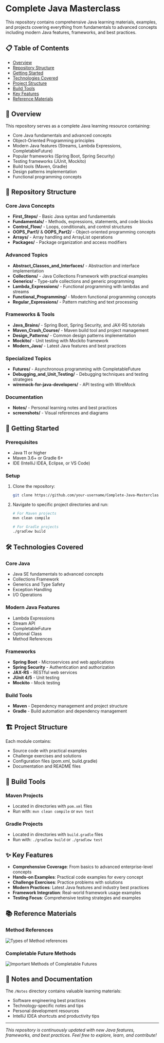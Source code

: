 # Complete Java Masterclass

This repository contains comprehensive Java learning materials, examples, and projects covering everything from fundamentals to advanced concepts including modern Java features, frameworks, and best practices.

## 📋 Table of Contents

- [Overview](#overview)
- [Repository Structure](#repository-structure)
- [Getting Started](#getting-started)
- [Technologies Covered](#technologies-covered)
- [Project Structure](#project-structure)
- [Build Tools](#build-tools)
- [Key Features](#key-features)
- [Reference Materials](#reference-materials)

## 🎯 Overview

This repository serves as a complete Java learning resource containing:
- Core Java fundamentals and advanced concepts
- Object-Oriented Programming principles
- Modern Java features (Streams, Lambda Expressions, CompletableFuture)
- Popular frameworks (Spring Boot, Spring Security)
- Testing frameworks (JUnit, Mockito)
- Build tools (Maven, Gradle)
- Design patterns implementation
- Functional programming concepts

## 📁 Repository Structure

### Core Java Concepts
- **First_Steps/** - Basic Java syntax and fundamentals
- **Fundamentals/** - Methods, expressions, statements, and code blocks
- **Control_Flow/** - Loops, conditionals, and control structures
- **OOPS_Part1/** & **OOPS_Part2/** - Object-oriented programming concepts
- **Arrays/** - Array handling and ArrayList operations
- **Packages/** - Package organization and access modifiers

### Advanced Topics
- **Abstract_Classes_and_Interfaces/** - Abstraction and interface implementation
- **Collections/** - Java Collections Framework with practical examples
- **Generics/** - Type-safe collections and generic programming
- **Lambda_Expressions/** - Functional programming with lambdas and streams
- **Functional_Programming/** - Modern functional programming concepts
- **Regular_Expressions/** - Pattern matching and text processing

### Frameworks & Tools
- **Java_Brains/** - Spring Boot, Spring Security, and JAX-RS tutorials
- **Maven_Crash_Course/** - Maven build tool and project management
- **Design_Patterns/** - Common design patterns implementation
- **Mockito/** - Unit testing with Mockito framework
- **Modern_Java/** - Latest Java features and best practices

### Specialized Topics
- **Futures/** - Asynchronous programming with CompletableFuture
- **Debugging_and_Unit_Testing/** - Debugging techniques and testing strategies
- **wiremock-for-java-developers/** - API testing with WireMock

### Documentation
- **Notes/** - Personal learning notes and best practices
- **screenshots/** - Visual references and diagrams

## 🚀 Getting Started

### Prerequisites
- Java 11 or higher
- Maven 3.6+ or Gradle 6+
- IDE (IntelliJ IDEA, Eclipse, or VS Code)

### Setup
1. Clone the repository:
   ```bash
   git clone https://github.com/your-username/Complete-Java-Masterclass.git
   ```

2. Navigate to specific project directories and run:
   ```bash
   # For Maven projects
   mvn clean compile
   
   # For Gradle projects
   ./gradlew build
   ```

## 🛠 Technologies Covered

### Core Java
- Java SE fundamentals to advanced concepts
- Collections Framework
- Generics and Type Safety
- Exception Handling
- I/O Operations

### Modern Java Features
- Lambda Expressions
- Stream API
- CompletableFuture
- Optional Class
- Method References

### Frameworks
- **Spring Boot** - Microservices and web applications
- **Spring Security** - Authentication and authorization
- **JAX-RS** - RESTful web services
- **JUnit 4/5** - Unit testing
- **Mockito** - Mock testing

### Build Tools
- **Maven** - Dependency management and project structure
- **Gradle** - Build automation and dependency management

## 🏗 Project Structure

Each module contains:
- Source code with practical examples
- Challenge exercises and solutions
- Configuration files (pom.xml, build.gradle)
- Documentation and README files

## 🔧 Build Tools

### Maven Projects
- Located in directories with `pom.xml` files
- Run with: `mvn clean compile` or `mvn test`

### Gradle Projects  
- Located in directories with `build.gradle` files
- Run with: `./gradlew build` or `./gradlew test`

## ✨ Key Features

- **Comprehensive Coverage**: From basics to advanced enterprise-level concepts
- **Hands-on Examples**: Practical code examples for every concept
- **Challenge Exercises**: Practice problems with solutions
- **Modern Practices**: Latest Java features and industry best practices
- **Framework Integration**: Real-world framework usage examples
- **Testing Focus**: Comprehensive testing strategies and examples

## 📚 Reference Materials

### Method References
![Types of Method references](screenshots/Method_references.png)

### Completable Future Methods
![Important Methods of Completable Futures](screenshots/Important.png)

## 📝 Notes and Documentation

The `/Notes` directory contains valuable learning materials:
- Software engineering best practices
- Technology-specific notes and tips
- Personal development resources
- IntelliJ IDEA shortcuts and productivity tips

---

*This repository is continuously updated with new Java features, frameworks, and best practices. Feel free to explore, learn, and contribute!*
